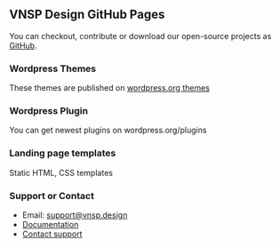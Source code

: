 ## VNSP Design GitHub Pages

You can checkout, contribute or download our open-source projects as [GitHub](https://github.com/vnspnet).

### Wordpress Themes

These themes are published on [wordpress.org themes](https://wordpress.org/themes/)

### Wordpress Plugin

You can get newest plugins on wordpress.org/plugins

### Landing page templates

Static HTML, CSS templates

### Support or Contact

- Email: <support@vnsp.design> 
- [Documentation](https://support.vnsp.net/)
- [Contact support](https://vnsp.net?p=contact)
